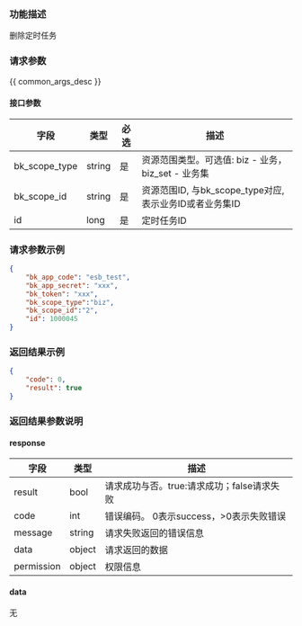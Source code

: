 ### 功能描述

删除定时任务

### 请求参数

{{ common_args_desc }}

#### 接口参数

| 字段          | 类型   | 必选 | 描述                                                    |
| ------------- | ------ | ---- | ------------------------------------------------------- |
| bk_scope_type | string | 是   | 资源范围类型。可选值: biz - 业务，biz_set - 业务集      |
| bk_scope_id   | string | 是   | 资源范围ID, 与bk_scope_type对应, 表示业务ID或者业务集ID |
| id            | long   | 是   | 定时任务ID                                                  |

### 请求参数示例

```json
{
    "bk_app_code": "esb_test",
    "bk_app_secret": "xxx",
    "bk_token": "xxx",
    "bk_scope_type":"biz",
    "bk_scope_id":"2",
    "id": 1000045
}
```

### 返回结果示例

```json
{
    "code": 0,
    "result": true
}
```

### 返回结果参数说明

#### response

| 字段       | 类型   | 描述                                       |
| ---------- | ------ | ------------------------------------------ |
| result     | bool   | 请求成功与否。true:请求成功；false请求失败 |
| code       | int    | 错误编码。 0表示success，>0表示失败错误    |
| message    | string | 请求失败返回的错误信息                     |
| data       | object | 请求返回的数据                             |
| permission | object | 权限信息                                   |

#### data

无
